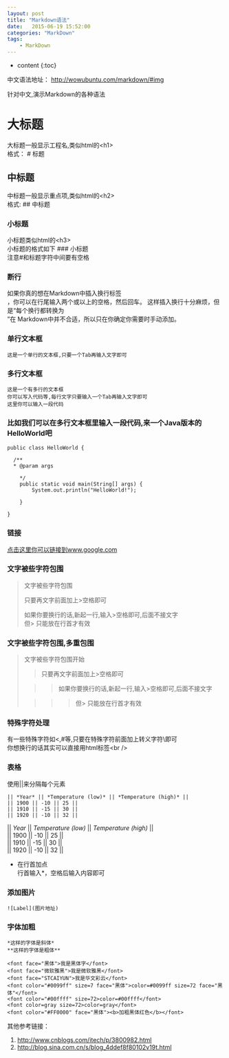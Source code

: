 ```yaml
---
layout: post
title: "Markdown语法"
date:   2015-06-19 15:52:00 
categories: "MarkDown"
tags: 
    - MarkDown
---
```


* content
{:toc}

中文语法地址： http://wowubuntu.com/markdown/#img   

针对中文,演示Markdown的各种语法   
  
# 大标题

  大标题一般显示工程名,类似html的\<h1\>     
  格式： # 标题     

  
## 中标题

  中标题一般显示重点项,类似html的\<h2\>     
  格式: ## 中标题     
  
### 小标题

  小标题类似html的\<h3\>     
  小标题的格式如下 ### 小标题     
  注意#和标题字符中间要有空格     

### 断行

如果你真的想在Markdown中插入换行标签<br/>，你可以在行尾输入两个或以上的空格，然后回车。 这样插入换行十分麻烦，但是“每个换行都转换为<br/>”在 Markdown中并不合适，所以只在你确定你需要时手动添加。     

### 单行文本框

    这是一个单行的文本框,只要一个Tab再输入文字即可   
        
### 多行文本框  

    这是一个有多行的文本框   
    你可以写入代码等,每行文字只要输入一个Tab再输入文字即可   
    这里你可以输入一段代码   

### 比如我们可以在多行文本框里输入一段代码,来一个Java版本的HelloWorld吧  

    public class HelloWorld {   

      /**   
      * @param args   

	    */
	    public static void main(String[] args) {
		    System.out.println("HelloWorld!");

	    }

    }     

### 链接

[点击这里你可以链接到www.google.com](http://www.google.com)     

### 文字被些字符包围

> 文字被些字符包围   
>   
> 只要再文字前面加上>空格即可   
>   
> 如果你要换行的话,新起一行,输入>空格即可,后面不接文字   
> 但> 只能放在行首才有效   

### 文字被些字符包围,多重包围

> 文字被些字符包围开始   
>   
> > 只要再文字前面加上>空格即可   
>   
>  > > 如果你要换行的话,新起一行,输入>空格即可,后面不接文字   
>   
> > > > 但> 只能放在行首才有效   

### 特殊字符处理

有一些特殊字符如<,#等,只要在特殊字符前面加上转义字符\即可     
你想换行的话其实可以直接用html标签\<br /\>   

### 表格

使用||来分隔每个元素   

	|| *Year* || *Temperature (low)* || *Temperature (high)* ||
	|| 1900 || -10 || 25 ||
	|| 1910 || -15 || 30 ||
	|| 1920 || -10 || 32 ||

|| *Year* || *Temperature (low)* || *Temperature (high)* ||   
|| 1900 || -10 || 25 ||   
|| 1910 || -15 || 30 ||   
|| 1920 || -10 || 32 ||   

* 在行首加点   
行首输入*，空格后输入内容即可   

### 添加图片

	![Label](图片地址)   
	
### 字体加粗

	*这样的字体是斜体*
	**这样的字体是粗体**

	<font face="黑体">我是黑体字</font>
	<font face="微软雅黑">我是微软雅黑</font>
	<font face="STCAIYUN">我是华文彩云</font>
	<font color="#0099ff" size=7 face="黑体">color=#0099ff size=72 face="黑体"</font>
	<font color="#00ffff" size=72>color=#00ffff</font>
	<font color=gray size=72>color=gray</font>
	<font color="#FF0000" face="黑体"><b>加粗黑体红色</b></font>
    
其他参考链接：   
1. http://www.cnblogs.com/itech/p/3800982.html   
2. http://blog.sina.com.cn/s/blog_4ddef8f80102v19t.html